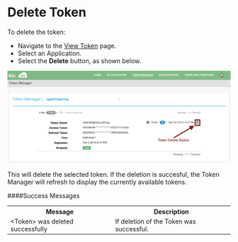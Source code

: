 # Delete Token

To delete the token:
* Navigate to the [View Token](view_token.md) page.
* Select an Application.
* Select the **Delete** button, as shown below.

![Delete Token](../images/DeleteToken.png)

This will delete the selected token.  If the deletion is succesful, the Token Manager will refresh to display the currently available tokens.

####Success Messages

<table>
    <tr>
        <th>Message</th>
        <th>Description</th>
    </tr>
    <tr>
        <td>&lt;Token&gt; was deleted successfully</td>
        <td>If deletion of the Token was successful.</td>
    </tr>
</table>
